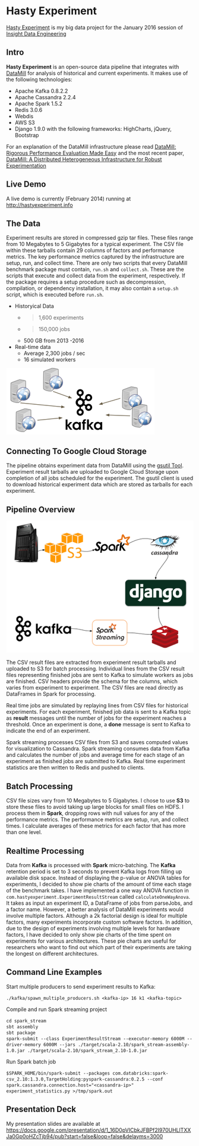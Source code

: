 Hasty Experiment
=================

[Hasty Experiment](http://www.hastyexperiment.info/) is my big data project for the January 2016 session of [Insight Data Engineering](http://insightdataengineering.com/)


## Intro
**Hasty Experiment** is an open-source data pipeline that integrates with [DataMill](https://datamill.uwaterloo.ca/) for analysis of historical and current experiments.
It makes use of the following technologies:
- Apache Kafka 0.8.2.2
- Apache Cassandra 2.2.4
- Apache Spark 1.5.2
- Redis 3.0.6
- Webdis
- AWS S3
- Django 1.9.0 with the following frameworks: HighCharts, jQuery, Bootstrap

For an explanation of the DataMill infrastructure please read [DataMill: Rigorous Performance Evaluation Made Easy](https://uwaterloo.ca/embedded-software-group/sites/ca.embedded-software-group/files/uploads/files/icpe13-datamill.pdf)
and the most recent paper, [DataMill: A Distributed Heterogeneous Infrastructure for Robust Experimentation](http://yuguangzhang.com/blog/wp-content/uploads/2015/11/document.pdf)

## Live Demo
A live demo is currently (February 2014) running at http://hastyexperiment.info

## The Data
Experiment results are stored in compressed gzip tar files. These files range from 10 Megabytes to 5 Gigabytes for a typical experiment. The CSV file within these tarballs contain 29 columns of factors and performance metrics. The key performance metrics captured by the infrastructure are setup, run, and collect time. There are only two scripts that every DataMill benchmark package must contain, `run.sh` and
`collect.sh`. These are the scripts that execute and collect data from the experiment, respectively.
If the package requires a setup procedure such as decompression, compilation, or dependency
installation, it may also contain a `setup.sh` script, which is executed before `run.sh`.

* Historyical Data
	* > 1,600 experiments
	* > 150,000 jobs
	* 500 GB from 2013 -2016
* Real-time data
	* Average 2,300 jobs / sec
	* 16 simulated workers

![kafka](github/images/kafka.png)

## Connecting To Google Cloud Storage

The pipeline obtains experiment data from DataMill using the [gsutil Tool](https://cloud.google.com/storage/docs/gsutil_install?hl=en#install). Experiment result tarballs are uploaded to Google Cloud Storage upon completion of all jobs scheduled for the experiment. The gsutil client is used to download historical experiment data which are stored as tarballs for each experiment. 

## Pipeline Overview

![pipeline](github/images/pipeline.png)

The CSV result files are extracted from experiment result tarballs and uploaded to S3 for batch processing. Individual lines from the CSV result files representing finished jobs are sent to Kafka to simulate workers as jobs are finished. CSV headers provide the schema for the columns, which varies from experiment to experiment. The CSV files are read directly as DataFrames in Spark for processing. 

Real time jobs are simulated by replaying lines from CSV files for historical experiments. For each experiment, finished job data is sent to a Kafka topic as **result** messages until the number of jobs for the experiment reaches a threshold. Once an experiment is done, a **done** message is sent to Kafka to indicate the end of an experiment. 

Spark streaming processes CSV files from S3 and saves computed values for visualization to Cassandra. Spark streaming consumes data from Kafka and calculates the number of jobs and average time for each stage of an experiment as finished jobs are submitted to Kafka. Real time experiment statistics are then written to Redis and pushed to clients. 
  
## Batch Processing
CSV file sizes vary from 10 Megabytes to 5 Gigabytes. I chose to use **S3** to store these files to avoid taking up large blocks for small files on HDFS. I process them in **Spark**, dropping rows with null values for any of the performance metrics. The performance metrics are setup, run, and collect times. I calculate averages of these metrics for each factor that has more than one level. 

## Realtime Processing

Data from **Kafka** is processed with **Spark** micro-batching. The **Kafka** retention period is set to 3 seconds to prevent Kafka logs from filling up available disk space. Instead of displaying the p-value or ANOVA tables for experiments, I decided to show pie charts of the amount of time each stage of the benchmark takes. I have implemented a one way ANOVA function in `com.hastyexperiment.ExperimentResultStream` called `calculateOneWayAnova`. It takes as input an experiment ID, a DataFrame of jobs from parseJobs, and a factor name. However, a better analysis of DataMill experiments would involve multiple factors. Although a 2k factorial design is ideal for multiple factors, many experiments incorporate custom software factors. In addition, due to the design of experiments involving multiple levels for hardware factors, I have decided to only show pie charts of the time spent on experiments for various architectures. These pie charts are useful for researchers who want to find out which part of their experiments are taking the longest on different architectures.  

## Command Line Examples
Start multiple producers to send experiment results to Kafka:
```
./kafka/spawn_multiple_producers.sh <kafka-ip> 16 k1 <kafka-topic>
```

Compile and run Spark streaming project
```
cd spark_stream
sbt assembly
sbt package 
spark-submit --class ExperimentResultStream --executor-memory 6000M --driver-memory 6000M --jars ./target/scala-2.10/spark_stream-assembly-1.0.jar ./target/scala-2.10/spark_stream_2.10-1.0.jar
```

Run Spark batch job
```
$SPARK_HOME/bin/spark-submit --packages com.databricks:spark-csv_2.10:1.3.0,TargetHolding:pyspark-cassandra:0.2.5 --conf spark.cassandra.connection.host="<cassandra-ip>" experiment_statistics.py >/tmp/spark.out
```

## Presentation Deck
My presentation slides are available at https://docs.google.com/presentation/d/1_16D0pVICbkJFBPf2I970UHLlTXXJa0Gp0oHZcTjb94/pub?start=false&loop=false&delayms=3000
